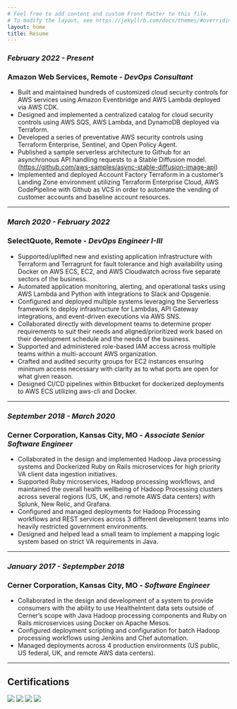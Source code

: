 ```yaml
---
# Feel free to add content and custom Front Matter to this file.
# To modify the layout, see https://jekyllrb.com/docs/themes/#overriding-theme-defaults
layout: home
title: Resume
---
```



### _February 2022 - Present_
### Amazon Web Services, Remote - _DevOps Consultant_
- Built and maintained hundreds of customized cloud security controls for AWS services using Amazon Eventbridge
and AWS Lambda deployed via AWS CDK.
- Designed and implemented a centralized catalog for cloud security controls using AWS SQS, AWS Lambda, and
DynamoDB deployed via Terraform.
- Developed a series of preventative AWS security controls using Terraform Enterprise, Sentinel, and Open Policy
Agent.
- Published a sample serverless architecture to Github for an asynchronous API handling requests to a Stable
Diffusion model. (https://github.com/aws-samples/async-stable-diffusion-image-api)
- Implemented and deployed Account Factory Terraform in a customer’s Landing Zone environment utilizing
Terraform Enterprise Cloud, AWS CodePipeline with Github as VCS in order to automate the vending of customer
accounts and baseline account resources.

-----

### _March 2020 - February 2022_
### SelectQuote, Remote - _DevOps Engineer I-III_
- Supported/uplifted new and existing application infrastructure with Terraform and Terragrunt for fault tolerance
and high availability using Docker on AWS ECS, EC2, and AWS Cloudwatch across five separate sectors of the
business.
- Automated application monitoring, alerting, and operational tasks using AWS Lambda and Python with
integrations to Slack and Opsgenie.
- Configured and deployed multiple systems leveraging the Serverless framework to deploy infrastructure for
Lambdas, API Gateway integrations, and event-driven executions via AWS SNS.
- Collaborated directly with development teams to determine proper requirements to suit their needs and
aligned/prioritized work based on their development schedule and the needs of the business.
- Supported and administered role-based IAM access across multiple teams within a multi-account AWS
organization.
-  Crafted and audited security groups for EC2 instances ensuring minimum access necessary with clarity as to what
ports are open for what given reason.
- Designed CI/CD pipelines within Bitbucket for dockerized deployments to AWS ECS utilizing aws-cli and Docker.

-----

### _September 2018 - March 2020_
### Cerner Corporation, Kansas City, MO - _Associate Senior Software Engineer_
- Collaborated in the design and implemented Hadoop Java processing systems and Dockerized Ruby on Rails
microservices for high priority VA client data ingestion initiatives.
- Supported Ruby microservices, Hadoop processing workflows, and maintained the overall health wellbeing of
Hadoop Processing clusters across several regions (US, UK, and remote AWS data centers) with Splunk, New Relic,
and Grafana.
- Configured and managed deployments for Hadoop Processing workflows and REST services across 3 different
development teams into heavily restricted government environments.
- Designed and helped lead a small team to implement a mapping logic system based on strict VA requirements in
Java.

-----

### _January 2017 - Septempber 2018_
### Cerner Corporation, Kansas City, MO - _Software Engineer_
- Collaborated in the design and development of a system to provide consumers with the ability to use
HealtheIntent data sets outside of Cerner’s scope with Java Hadoop processing components and Ruby on Rails
microservices using Docker on Apache Mesos.
- Configured deployment scripting and configuration for batch Hadoop processing workflows using Jenkins and Chef
automation.
- Managed deployments across 4 production environments (US public, US federal, UK, and remote AWS data
centers).

-----

## Certifications

[![](../assets/resume/aws-certified-solutions-architect-associate.png)](https://www.credly.com/badges/072a1dad-d09a-4b89-ba08-9fca94762cac/public_url)
[![](../assets/resume/aws-certified-developer-associate.png)](https://www.credly.com/badges/c897e224-b999-4b30-99e3-e1929365fad1/public_url)
[![](../assets/resume/aws-certified-solutions-architect-associate.png)](https://www.credly.com/badges/5541712e-e342-4604-af85-3dd117cd99f8/public_url)
[![](../assets/resume/aws-certified-ai-practitioner.png)](https://www.credly.com/badges/d28c0420-9000-447d-859a-64bd9541ed61/public_url)